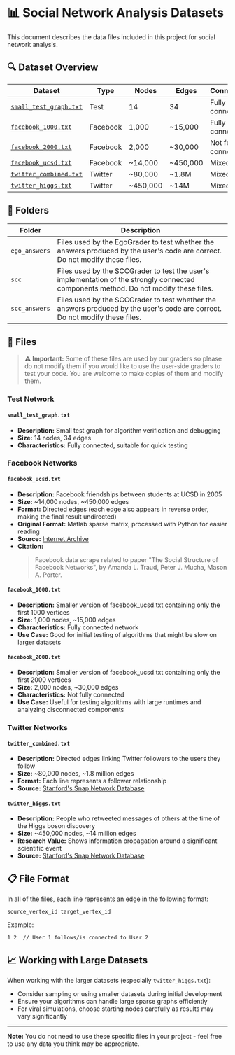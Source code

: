 # 📊 Social Network Analysis Datasets

This document describes the data files included in this project for social network analysis.

## 🔍 Dataset Overview

| Dataset                                        | Type     | Nodes    | Edges    | Connectivity        |
| ---------------------------------------------- | -------- | -------- | -------- | ------------------- |
| [`small_test_graph.txt`](#small_test_graph)    | Test     | 14       | 34       | Fully connected     |
| [`facebook_1000.txt`](#facebook_1000txt)       | Facebook | 1,000    | ~15,000  | Fully connected     |
| [`facebook_2000.txt`](#facebook_2000txt)       | Facebook | 2,000    | ~30,000  | Not fully connected |
| [`facebook_ucsd.txt`](#facebook_ucsd)          | Facebook | ~14,000  | ~450,000 | Mixed               |
| [`twitter_combined.txt`](#twitter_combinedtxt) | Twitter  | ~80,000  | ~1.8M    | Mixed               |
| [`twitter_higgs.txt`](#twitter_higgstxt)       | Twitter  | ~450,000 | ~14M     | Mixed               |

## 📁 Folders

| Folder        | Description                                                                                                                           |
| ------------- | ------------------------------------------------------------------------------------------------------------------------------------- |
| `ego_answers` | Files used by the EgoGrader to test whether the answers produced by the user's code are correct. Do not modify these files.           |
| `scc`         | Files used by the SCCGrader to test the user's implementation of the strongly connected components method. Do not modify these files. |
| `scc_answers` | Files used by the SCCGrader to test whether the answers produced by the user's code are correct. Do not modify these files.           |

## 📄 Files

> **⚠️ Important:** Some of these files are used by our graders so please do not modify them if you would like to use the user-side graders to test your code. You are welcome to make copies of them and modify them.

### Test Network

#### <a id="small_test_graph"></a> `small_test_graph.txt`

- **Description:** Small test graph for algorithm verification and debugging
- **Size:** 14 nodes, 34 edges
- **Characteristics:** Fully connected, suitable for quick testing

### Facebook Networks

#### <a id="facebook_ucsd"></a> `facebook_ucsd.txt`

- **Description:** Facebook friendships between students at UCSD in 2005
- **Size:** ~14,000 nodes, ~450,000 edges
- **Format:** Directed edges (each edge also appears in reverse order, making the final result undirected)
- **Original Format:** Matlab sparse matrix, processed with Python for easier reading
- **Source:** [Internet Archive](https://archive.org/details/oxford-2005-facebook-matrix)
- **Citation:**
  > Facebook data scrape related to paper "The Social Structure of Facebook Networks", by Amanda L. Traud, Peter J. Mucha, Mason A. Porter.

#### <a id="facebook_1000txt"></a> `facebook_1000.txt`

- **Description:** Smaller version of facebook_ucsd.txt containing only the first 1000 vertices
- **Size:** 1,000 nodes, ~15,000 edges
- **Characteristics:** Fully connected network
- **Use Case:** Good for initial testing of algorithms that might be slow on larger datasets

#### <a id="facebook_2000txt"></a> `facebook_2000.txt`

- **Description:** Smaller version of facebook_ucsd.txt containing only the first 2000 vertices
- **Size:** 2,000 nodes, ~30,000 edges
- **Characteristics:** Not fully connected
- **Use Case:** Useful for testing algorithms with large runtimes and analyzing disconnected components

### Twitter Networks

#### <a id="twitter_combinedtxt"></a> `twitter_combined.txt`

- **Description:** Directed edges linking Twitter followers to the users they follow
- **Size:** ~80,000 nodes, ~1.8 million edges
- **Format:** Each line represents a follower relationship
- **Source:** [Stanford's Snap Network Database](https://snap.stanford.edu/data/egonets-Twitter.html)

#### <a id="twitter_higgstxt"></a> `twitter_higgs.txt`

- **Description:** People who retweeted messages of others at the time of the Higgs boson discovery
- **Size:** ~450,000 nodes, ~14 million edges
- **Research Value:** Shows information propagation around a significant scientific event
- **Source:** [Stanford's Snap Network Database](http://snap.stanford.edu/data/higgs-twitter.html)

## 📋 File Format

In all of the files, each line represents an edge in the following format:

```
source_vertex_id target_vertex_id
```

Example:

```
1 2  // User 1 follows/is connected to User 2
```

## 📈 Working with Large Datasets

When working with the larger datasets (especially `twitter_higgs.txt`):

- Consider sampling or using smaller datasets during initial development
- Ensure your algorithms can handle large sparse graphs efficiently
- For viral simulations, choose starting nodes carefully as results may vary significantly

---

**Note:** You do not need to use these specific files in your project - feel free to use any data you think may be appropriate.
